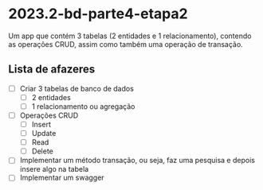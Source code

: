 # 2023.2-bd-parte4-etapa2
Um app que contém 3 tabelas (2 entidades e 1 relacionamento), contendo as operações CRUD, assim como também uma operação de transação.

## Lista de afazeres

- [ ] Criar 3 tabelas de banco de dados
    - [ ] 2 entidades
    - [ ] 1 relacionamento ou agregação
- [ ] Operações CRUD
    - [ ] Insert
    - [ ] Update
    - [ ] Read
    - [ ] Delete
- [ ] Implementar um método transação, ou seja, faz uma pesquisa e depois insere algo na tabela
- [ ] Implementar um swagger

